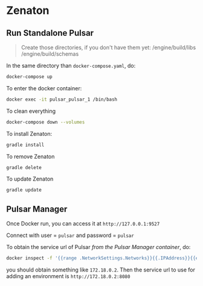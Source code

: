 # Zenaton

## Run Standalone Pulsar

> Create those directories, if you don't have them yet:
/engine/build/libs
/engine/build/schemas

In the same directory than `docker-compose.yaml`, do:
```bash
docker-compose up
```

To enter the docker container:

```bash
docker exec -it pulsar_pulsar_1 /bin/bash
```

To clean everything
```bash
docker-compose down --volumes
```

To install Zenaton:
```bash
gradle install
```

To remove Zenaton
```bash
gradle delete
```

To update Zenaton
```bash
gradle update
```

## Pulsar Manager
Once Docker run, you can access it at `http://127.0.0.1:9527`

Connect with user = `pulsar` and password = `pulsar`

To obtain the service url of Pulsar *from the Pulsar Manager container*, do:
```sh
docker inspect -f '{{range .NetworkSettings.Networks}}{{.IPAddress}}{{end}}' zenaton_pulsar_1
```
you should obtain something like `172.18.0.2`. Then the service url to use for adding an environment is `http://172.18.0.2:8080`
